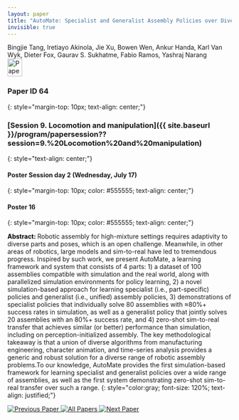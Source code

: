 ```yaml
---
layout: paper
title: "AutoMate: Specialist and Generalist Assembly Policies over Diverse Geometries"
invisible: true
---
```

<div class="paper-authors">
<div class="paper-author-box">
    <div class="paper-author-name">Bingjie Tang, Iretiayo Akinola, Jie Xu, Bowen Wen, Ankur Handa, Karl Van Wyk, Dieter Fox, Gaurav S. Sukhatme, Fabio Ramos, Yashraj Narang</div>
    <div class="paper-author-uni"></div>
</div>

</div><div class="paper-pdf">
                <div> <a href="https://enriquecoronadozu.github.io/rssproceedings2024/rss20/p064.pdf"><img src="{{ site.baseurl }}/images/paper_link.png" alt="Paper Website" width = "33"  height = "40"/></a> </div>
                </div>

### Paper ID 64
{: style="margin-top: 10px; text-align: center;"}

### [Session 9. Locomotion and manipulation]({{ site.baseurl }}/program/papersession??session=9.%20Locomotion%20and%20manipulation)
{: style="text-align: center;"}

#### Poster Session day 2 (Wednesday, July 17)
{: style="margin-top: 10px; color: #555555; text-align: center;"}

#### Poster 16
{: style="margin-top: 10px; color: #555555; text-align: center;"}

<b style="color: black;">Abstract: </b>Robotic assembly for high-mixture settings requires adaptivity to diverse parts and poses, which is an open challenge. Meanwhile, in other areas of robotics, large models and sim-to-real have led to tremendous progress. Inspired by such work, we present AutoMate, a learning framework and system that consists of 4 parts: 1) a dataset of 100 assemblies compatible with simulation and the real world, along with parallelized simulation environments for policy learning, 2) a novel simulation-based approach for learning specialist (i.e., part-specific) policies and generalist (i.e., unified) assembly policies, 3) demonstrations of specialist policies that individually solve 80 assemblies with ≈80%+ success rates in simulation, as well as a generalist policy that jointly solves 20 assemblies with an 80%+ success rate, and 4) zero-shot sim-to-real transfer that achieves similar (or better) performance than simulation, including on perception-initialized assembly. The key methodological takeaway is that a union of diverse algorithms from manufacturing engineering, character animation, and time-series analysis provides a generic and robust solution for a diverse range of robotic assembly problems.To our knowledge, AutoMate provides the first simulation-based framework for learning specialist and generalist policies over a wide range of assemblies, as well as the first system demonstrating zero-shot sim-to-real transfer over such a range.
{: style="color:gray; font-size: 120%; text-align: justified;"}


<div class="paper-menu">
<a href="{{ site.baseurl }}/program/papers/063/"> <img src="{{ site.baseurl }}/images/previous_paper_icon.png" alt="Previous Paper" title="Previous Paper"/> </a>
<a href="{{ site.baseurl }}/program/papers"><img src="{{ site.baseurl }}/images/overview_icon.png" alt="All Papers" title="All Papers"/> </a>
<a href="{{ site.baseurl }}/program/papers/065/"> <img src="{{ site.baseurl }}/images/next_paper_icon.png" alt="Next Paper" title="Next Paper"/> </a>

</div>
